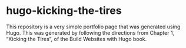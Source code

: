 # hugo-kicking-the-tires

This repository is a very simple portfolio page that was generated using Hugo. This was generated by following the directions from Chapter 1, “Kicking the Tires”, of the Build Websites with Hugo book.
